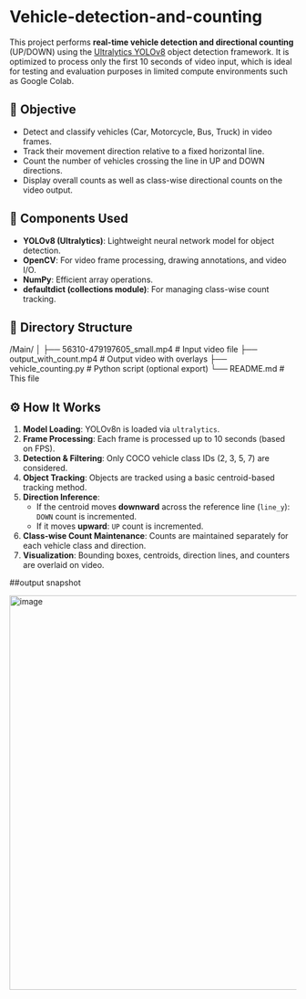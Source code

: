 # Vehicle-detection-and-counting

This project performs **real-time vehicle detection and directional counting** (UP/DOWN) using the [Ultralytics YOLOv8](https://github.com/ultralytics/ultralytics) object detection framework. It is optimized to process only the first 10 seconds of video input, which is ideal for testing and evaluation purposes in limited compute environments such as Google Colab.

## 🎯 Objective

- Detect and classify vehicles (Car, Motorcycle, Bus, Truck) in video frames.
- Track their movement direction relative to a fixed horizontal line.
- Count the number of vehicles crossing the line in UP and DOWN directions.
- Display overall counts as well as class-wise directional counts on the video output.

## 🧩 Components Used

- **YOLOv8 (Ultralytics)**: Lightweight neural network model for object detection.
- **OpenCV**: For video frame processing, drawing annotations, and video I/O.
- **NumPy**: Efficient array operations.
- **defaultdict (collections module)**: For managing class-wise count tracking.

## 📁 Directory Structure
/Main/
│
├── 56310-479197605_small.mp4 # Input video file
├── output_with_count.mp4 # Output video with overlays
├── vehicle_counting.py # Python script (optional export)
└── README.md # This file

## ⚙️ How It Works

1. **Model Loading**: YOLOv8n is loaded via `ultralytics`.
2. **Frame Processing**: Each frame is processed up to 10 seconds (based on FPS).
3. **Detection & Filtering**: Only COCO vehicle class IDs (2, 3, 5, 7) are considered.
4. **Object Tracking**: Objects are tracked using a basic centroid-based tracking method.
5. **Direction Inference**:
   - If the centroid moves **downward** across the reference line (`line_y`): `DOWN` count is incremented.
   - If it moves **upward**: `UP` count is incremented.
6. **Class-wise Count Maintenance**: Counts are maintained separately for each vehicle class and direction.
7. **Visualization**: Bounding boxes, centroids, direction lines, and counters are overlaid on video.

##output snapshot

<img width="1276" height="691" alt="image" src="https://github.com/user-attachments/assets/6830e423-35d5-4c36-861c-cab7009bd1fe" />



